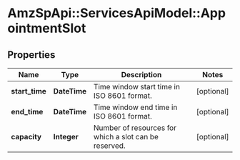 # AmzSpApi::ServicesApiModel::AppointmentSlot

## Properties
Name | Type | Description | Notes
------------ | ------------- | ------------- | -------------
**start_time** | **DateTime** | Time window start time in ISO 8601 format. | [optional] 
**end_time** | **DateTime** | Time window end time in ISO 8601 format. | [optional] 
**capacity** | **Integer** | Number of resources for which a slot can be reserved. | [optional] 

